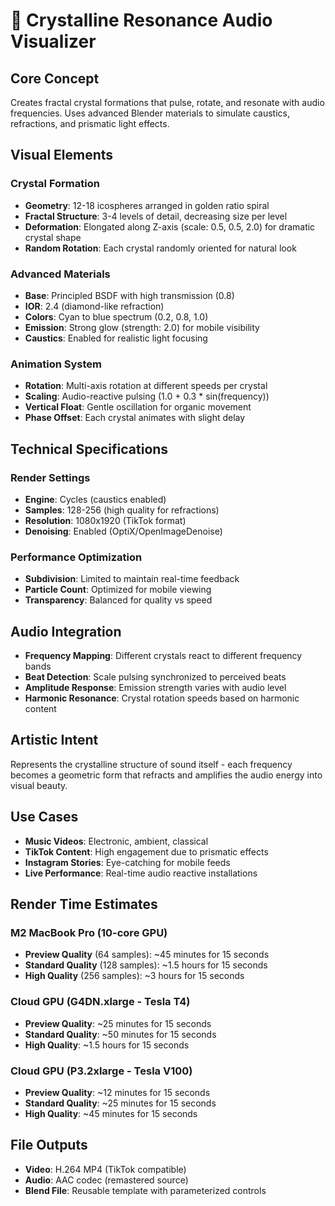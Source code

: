 # 💎 Crystalline Resonance Audio Visualizer

## Core Concept
Creates fractal crystal formations that pulse, rotate, and resonate with audio frequencies. Uses advanced Blender materials to simulate caustics, refractions, and prismatic light effects.

## Visual Elements

### Crystal Formation
- **Geometry**: 12-18 icospheres arranged in golden ratio spiral
- **Fractal Structure**: 3-4 levels of detail, decreasing size per level
- **Deformation**: Elongated along Z-axis (scale: 0.5, 0.5, 2.0) for dramatic crystal shape
- **Random Rotation**: Each crystal randomly oriented for natural look

### Advanced Materials
- **Base**: Principled BSDF with high transmission (0.8)
- **IOR**: 2.4 (diamond-like refraction)
- **Colors**: Cyan to blue spectrum (0.2, 0.8, 1.0)
- **Emission**: Strong glow (strength: 2.0) for mobile visibility
- **Caustics**: Enabled for realistic light focusing

### Animation System
- **Rotation**: Multi-axis rotation at different speeds per crystal
- **Scaling**: Audio-reactive pulsing (1.0 + 0.3 * sin(frequency))
- **Vertical Float**: Gentle oscillation for organic movement
- **Phase Offset**: Each crystal animates with slight delay

## Technical Specifications

### Render Settings
- **Engine**: Cycles (caustics enabled)
- **Samples**: 128-256 (high quality for refractions)
- **Resolution**: 1080x1920 (TikTok format)
- **Denoising**: Enabled (OptiX/OpenImageDenoise)

### Performance Optimization
- **Subdivision**: Limited to maintain real-time feedback
- **Particle Count**: Optimized for mobile viewing
- **Transparency**: Balanced for quality vs speed

## Audio Integration
- **Frequency Mapping**: Different crystals react to different frequency bands
- **Beat Detection**: Scale pulsing synchronized to perceived beats
- **Amplitude Response**: Emission strength varies with audio level
- **Harmonic Resonance**: Crystal rotation speeds based on harmonic content

## Artistic Intent
Represents the crystalline structure of sound itself - each frequency becomes a geometric form that refracts and amplifies the audio energy into visual beauty.

## Use Cases
- **Music Videos**: Electronic, ambient, classical
- **TikTok Content**: High engagement due to prismatic effects
- **Instagram Stories**: Eye-catching for mobile feeds
- **Live Performance**: Real-time audio reactive installations

## Render Time Estimates

### M2 MacBook Pro (10-core GPU)
- **Preview Quality** (64 samples): ~45 minutes for 15 seconds
- **Standard Quality** (128 samples): ~1.5 hours for 15 seconds  
- **High Quality** (256 samples): ~3 hours for 15 seconds

### Cloud GPU (G4DN.xlarge - Tesla T4)
- **Preview Quality**: ~25 minutes for 15 seconds
- **Standard Quality**: ~50 minutes for 15 seconds
- **High Quality**: ~1.5 hours for 15 seconds

### Cloud GPU (P3.2xlarge - Tesla V100)  
- **Preview Quality**: ~12 minutes for 15 seconds
- **Standard Quality**: ~25 minutes for 15 seconds
- **High Quality**: ~45 minutes for 15 seconds

## File Outputs
- **Video**: H.264 MP4 (TikTok compatible)
- **Audio**: AAC codec (remastered source)
- **Blend File**: Reusable template with parameterized controls